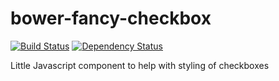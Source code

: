 bower-fancy-checkbox
====================
[![Build Status](https://travis-ci.org/thomaswelton/bower-fancy-checkbox.png)](https://travis-ci.org/thomaswelton/bower-fancy-checkbox)
[![Dependency Status](https://david-dm.org/thomaswelton/bower-fancy-checkbox.png)](https://david-dm.org/thomaswelton/bower-fancy-checkbox)

Little Javascript component to help with styling of checkboxes
